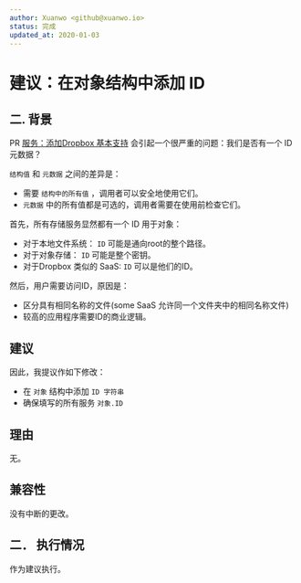 ```yaml
---
author: Xuanwo <github@xuanwo.io>
status: 完成
updated_at: 2020-01-03
---
```


# 建议：在对象结构中添加 ID

## 二. 背景

PR [服务：添加Dropbox 基本支持](https://github.com/Xuanwo/storage/pull/53) 会引起一个很严重的问题：我们是否有一个 ID 元数据？

`结构值` 和 `元数据` 之间的差异是：

- 需要 `结构中的所有值` ，调用者可以安全地使用它们。
- `元数据` 中的所有值都是可选的，调用者需要在使用前检查它们。

首先，所有存储服务显然都有一个 ID 用于对象：

- 对于本地文件系统： `ID` 可能是通向root的整个路径。
- 对于对象存储： `ID` 可能是整个密钥。
- 对于Dropbox 类似的 SaaS: `ID` 可以是他们的ID。

然后，用户需要访问ID，原因是：

- 区分具有相同名称的文件(some SaaS 允许同一个文件夹中的相同名称文件)
- 较高的应用程序需要ID的商业逻辑。

## 建议

因此，我提议作如下修改：

- 在 `对象` 结构中添加 `ID 字符串`
- 确保填写的所有服务 `对象.ID`

## 理由

无。

## 兼容性

没有中断的更改。

## 二． 执行情况

作为建议执行。
